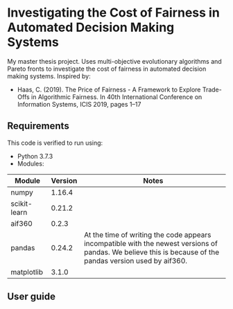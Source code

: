 # Investigating the Cost of Fairness in Automated Decision Making Systems
My master thesis project. Uses multi-objective evolutionary algorithms and Pareto fronts to investigate the cost of fairness in automated decision making systems. Inspired by:
- Haas, C. (2019).  The Price of Fairness - A Framework to Explore Trade-Offs in Algorithmic Fairness.  In 40th  International  Conference  on  Information  Systems, ICIS 2019, pages 1–17

## Requirements
This code is verified to run using:

- Python 3.7.3
- Modules:

|Module      |Version|Notes|
|------------|-------|-----|
|numpy       |1.16.4 |     |
|scikit-learn|0.21.2 |     |
|aif360      |0.2.3  |     |
|pandas      |0.24.2 |At the time of writing the code appears incompatible with the newest versions of pandas. We believe this is because of the pandas version used by aif360.|
|matplotlib  |3.1.0  |     |

## User guide

